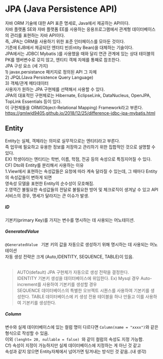 # JPA (Java Persistence API)
자바 ORM 기술에 대한 API 표준 명세로, Java에서 제공하는 API이다.  
자바 플랫폼 SE와 자바 플랫폼 EE를 사용하는 응용프로그램에서 관계형 데이터베이스의 관리를 표현하는 자바 API이다.  
즉, JPA는 ORM을 사용하기 위한 표준 인터페이스를 모아둔 것이다.  
기존에 EJB에서 제공되던 엔터티 빈(Entity Bean)을 대체하는 기술이다.  
JPA에서는 JDBC( Mybatis )를 사용했을 때와 달리 연관 관계에 있는 상대 테이블의 PK를 멤버변수로 갖지 않고, 엔티티 객체 자체를 통째로 참조한다.  
JPA 구성 요소 (세 가지)  
    1) javax.persistance 패키지로 정의된 API 그 자체  
    2) JPQL(Java Persistence Query Language)  
    3) 객체/관계 메타데이터  
사용자가 원하는 JPA 구현체를 선택해서 사용할 수 있다.  
JPA의 대표적인 구현체로는 Hibernate, EclipseLink, DataNucleus, OpenJPA, TopLink Essentials 등이 있다.  
이 구현체들을 ORM(Object-Relational Mapping) Framework라고 부른다.  
https://gmlwjd9405.github.io/2018/12/25/difference-jdbc-jpa-mybatis.html  

## Entity
Entity는 실체, 객체라는 의미로 실무적으로는 엔티티라고 부른다.  
즉 업무에 필요하고 유용한 정보를 저장하고 관리하기 위한 집합적인 것으로 설명할 수 있다.  
EX) 학생이라는 엔티티는 학번, 이름, 학점, 전공 등의 속성으로 특징지어질 수 있다.  
CF) Dto와 Entity를 분리해서 사용하는 이유  
    1.View에서 표현하는 속성값들은 요청에 따라 계속 달라질 수 있는데, 그 때마다 Entity의 속성값들이 변하게 되면  
      영속성 모델을 표현한 Entity의 순수성이 모호해짐.  
    2.영역간 불필요한 속성값들의 전달로 불필요한 방어 및 체크로직이 생겨날 수 있고 API서비스의 경우, 명세가 달라지는 큰 이슈가 발생.  
    
##### ID
기본키(primary Key)를 가지는 변수를 명시하는 데 사용되는 어노테이션.  

##### GeneratedValue
```@GeneratedValue ``` 기본 키의 값을 자동으로 생성하기 위해 명시하는 데 사용되는 어노테이션  
자동 생성 전략은 크게 (Auto,IDENTITY, SEQUENCE, TABLE)이 있음.  
<br/>
> AUTO(default)       JPA 구현체가 자동으로 생성 전략을 결정한다.  
> IDENTITY            기본키 생성을 데이터베이스에 위임한다. Ex) Mysql 경우 Auto-increment를 사용하여 기본키를 생성할 경우  
> SEQUENCE            데이터베이스의 특별한 오브젝트 시퀀스를 사용하여 기본키를 생성한다.
> TABLE               데이터베이스에 키 생성 전용 테이블을 하나 만들고 이를 사용하여 기본키를 생성한다.

##### Column
변수와 실제 데이터베이스에 있는 컬럼 명이 다르다면 ``` Column(name = "xxxx") ```와 같은 형식으로 작성할 수 있음.  
이외 ```(lenght= 20, nullable = false) ```와 같이 컬럼의 속성도 지정 가능함.  
Cf) 속성이 지정이 가능하지만 실제 데이터베이스에 지정하는 게 아닌 것 같고  
    속성과 같지 않으면 Entity자체에서 넘어가면 팅겨내는 방식인 것 같음..(내 생각)  
